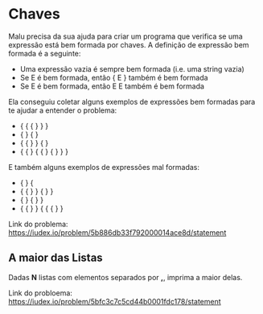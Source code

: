 # Chaves
Malu precisa da sua ajuda para criar um programa que verifica se uma expressão está bem formada por chaves. A definição de expressão bem formada é a seguinte:

- Uma expressão vazia é sempre bem formada (i.e. uma string vazia)
- Se E é bem formada, então { E } também é bem formada
- Se E é bem formada, então E E também é bem formada

Ela conseguiu coletar alguns exemplos de expressões bem formadas para te ajudar a entender o problema:

- { { { } } }
- { } { }
- { { } } { }
- { { } { { } { } } }
  
E também alguns exemplos de expressões mal formadas:

- { } {
- { { } } { } }
- { } { } }
- { { } } { { { } }
  
Link do problema: https://iudex.io/problem/5b886db33f792000014ace8d/statement

## A maior das Listas
Dadas **N** listas com elementos separados por **,**, imprima a maior delas.

Link do probloema: https://iudex.io/problem/5bfc3c7c5cd44b0001fdc178/statement
